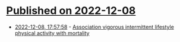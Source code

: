 # [Published on 2022-12-08](index.md)

* [2022-12-08, 17:57:58](https://news.ycombinator.com/item?id=33910912) - [Association vigorous intermittent lifestyle physical activity with mortality](https://www.nature.com/articles/s41591-022-02100-x)
